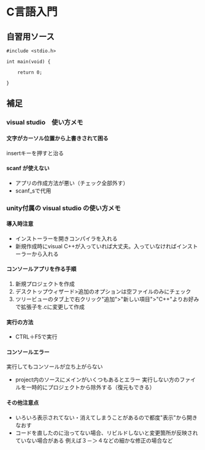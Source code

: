 # C言語入門

## 自習用ソース
~~~
#include <stdio.h>

int main(void) {
	
	return 0;

}
~~~



## 補足
### visual studio　使い方メモ
#### 文字がカーソル位置から上書きされて困る
insertキーを押すと治る
#### scanf が使えない
+ アプリの作成方法が悪い（チェック全部外す）
+ scanf_sで代用

### unity付属の visual studio の使い方メモ
#### 導入時注意
+ インストーラーを開きコンパイラを入れる
+ 新規作成時にvisual C++が入っていれば大丈夫。入っていなければインストーラーから入れる

#### コンソールアプリを作る手順
1. 新規プロジェクトを作成
2. デスクトップウィザード>追加のオプションは空ファイルのみにチェック
3. ツリービューのタブ上で右クリック"追加">"新しい項目">"C++"よりお好みで拡張子を.cに変更して作成

#### 実行の方法
+ CTRL＋F5で実行

#### コンソールエラー
実行してもコンソールが立ち上がらない
+ project内のソースにメインがいくつもあるとエラー
実行しない方のファイルを一時的にプロジェクトから除外する（復元もできる）

#### その他注意点
+ いろいろ表示されてない・消えてしまうことがあるので都度"表示"から開きなおす
+ コードを直したのに治ってない場合、リビルドしないと変更箇所が反映されていない場合がある
例えば３－＞４などの細かな修正の場合など
